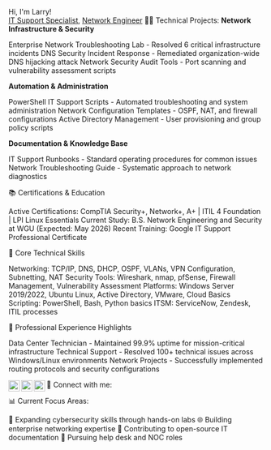 Hi, I'm Larry! <br/><a href="https://github.com/larrytraylor">IT Support Specialist</a>, <a href="https://www.linkedin.com/in/larrytraylor/">Network Engineer</a>
👨‍💻 Technical Projects:
<b>Network Infrastructure & Security</b>

Enterprise Network Troubleshooting Lab - Resolved 6 critical infrastructure incidents
DNS Security Incident Response - Remediated organization-wide DNS hijacking attack
Network Security Audit Tools - Port scanning and vulnerability assessment scripts

<b>Automation & Administration</b>

PowerShell IT Support Scripts - Automated troubleshooting and system administration
Network Configuration Templates - OSPF, NAT, and firewall configurations
Active Directory Management - User provisioning and group policy scripts

<b>Documentation & Knowledge Base</b>

IT Support Runbooks - Standard operating procedures for common issues
Network Troubleshooting Guide - Systematic approach to network diagnostics

📚 Certifications & Education

Active Certifications: CompTIA Security+, Network+, A+ | ITIL 4 Foundation | LPI Linux Essentials
Current Study: B.S. Network Engineering and Security at WGU (Expected: May 2026)
Recent Training: Google IT Support Professional Certificate

🔧 Core Technical Skills

Networking: TCP/IP, DNS, DHCP, OSPF, VLANs, VPN Configuration, Subnetting, NAT
Security Tools: Wireshark, nmap, pfSense, Firewall Management, Vulnerability Assessment
Platforms: Windows Server 2019/2022, Ubuntu Linux, Active Directory, VMware, Cloud Basics
Scripting: PowerShell, Bash, Python basics
ITSM: ServiceNow, Zendesk, ITIL processes

💼 Professional Experience Highlights

Data Center Technician - Maintained 99.9% uptime for mission-critical infrastructure
Technical Support - Resolved 100+ technical issues across Windows/Linux environments
Network Projects - Successfully implemented routing protocols and security configurations

🤝 Connect with me:
<img align="left" alt="Larry Traylor | LinkedIn" width="22px" src="https://cdn.jsdelivr.net/npm/simple-icons@v3/icons/linkedin.svg" />
<img align="left" alt="Larry Traylor | GitHub" width="22px" src="https://cdn.jsdelivr.net/npm/simple-icons@v3/icons/github.svg" />
<img align="left" alt="Larry Traylor | Email" width="22px" src="https://cdn.jsdelivr.net/npm/simple-icons@v3/icons/gmail.svg" />
<br />

📊 Current Focus Areas:

🔐 Expanding cybersecurity skills through hands-on labs
🌐 Building enterprise networking expertise
📝 Contributing to open-source IT documentation
🎯 Pursuing help desk and NOC roles

<!--
**larrytraylor/larrytraylor** is a ✨ _special_ ✨ repository because its `README.md` (this file) appears on your GitHub profile.
-->
